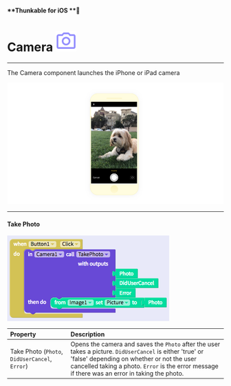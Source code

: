 #### **Thunkable for iOS **

# Camera ![](/assets/iOSviewIconCamera.png)

---

The Camera component launches the iPhone or iPad camera

![](/assets/camera-ios-fig-2.png)

---

#### Take Photo

![](/assets/camera-ios-fig-1.png)

| Property | Description |
| :--- | :--- |
| Take Photo \(`Photo`, `DidUserCancel`, `Error`\) | Opens the camera and saves the `Photo` after the user takes a picture. `DidUserCancel` is either 'true' or 'false' depending on whether or not the user cancelled taking a photo. `Error` is the error message if there was an error in taking the photo. |




